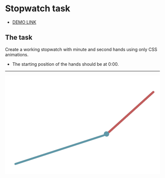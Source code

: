 # Stopwatch task

- [DEMO LINK](https://lanebx.github.io/layout_stop-watch/)

## The task
Create a working stopwatch with minute and second hands using only CSS animations.
- The starting position of the hands should be at 0:00.
---
![demo](stopwatch.png)

